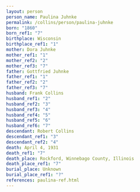```yaml
---
layout: person
person_name: Paulina Juhnke
permalink: /collins/person/paulina-juhnke
born: "1860"
born_ref1: "7"
birthplace: Wisconsin
birthplace_ref1: "1"
mother: Dora Juhnke
mother_ref1: "1"
mother_ref2: "2"
mother_ref3: "7"
father: Gottfried Juhnke
father_ref1: "1"
father_ref2: "2"
father_ref3: "7"
husband: Frank Collins
husband_ref1: "2"
husband_ref2: "3"
husband_ref3: "4"
husband_ref4: "5"
husband_ref5: "6"
husband_ref6: "7"
descendant: Robert Collins
descendant_ref1: "3"
descendant_ref2: "4"
death: April 4, 1931
death_ref1: "7"
death_place: Rockford, Winnebago County, Illinois
death_place_ref1: "7"
burial_place: Unknown
burial_place_ref1: "?"
references: paulina-ref.html
---
```

